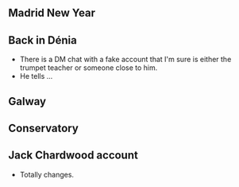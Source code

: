 ## Madrid New Year

## Back in Dénia

- There is a DM chat with a fake account that I'm sure is either the trumpet teacher or someone close to him.
- He tells ...

## Galway

## Conservatory

## Jack Chardwood account

- Totally changes.
